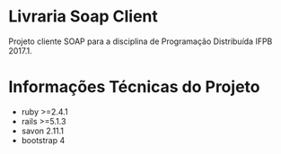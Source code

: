 # Livraria Soap Client

Projeto cliente SOAP  para a disciplina de Programação Distribuída IFPB 2017.1.

# Informações Técnicas do Projeto

* ruby >=2.4.1
* rails >=5.1.3
* savon 2.11.1
* bootstrap 4
